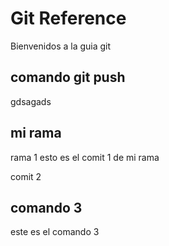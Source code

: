 # Git Reference
Bienvenidos a la guia git

## comando git push

gdsagads

## mi rama

rama 1
esto es el comit 1 de mi rama

comit 2

## comando 3

este es el comando 3